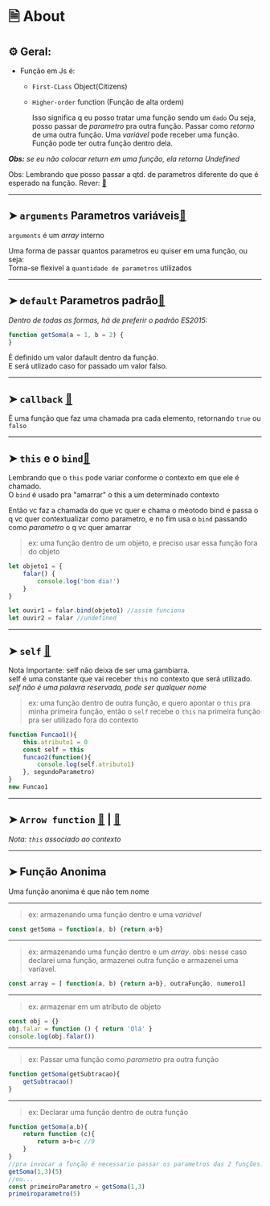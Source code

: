 # 🗎 About
## ⚙️ Geral:

* Função em Js é:
    * `First-CLass` Object(Citizens)
    * `Higher-order` function (Função de alta ordem)<br>
    
        Isso significa q eu posso tratar uma função sendo um `dado`
        Ou seja, posso passar de _parametro_ pra outra função.
        Passar como _retorno_ de uma outra função.
        Uma _variável_ pode receber uma função.
        Função pode ter outra função dentro dela.

_**Obs:** se eu não colocar return em uma função, ela retorna *Undefined*_

Obs: Lembrando que posso passar a qtd. de parametros diferente do que é esperado na função. Rever: [🔗](https://github.com/RoniDeringer/curso_web_moderno/blob/master/fundamentos_4/funcoes1.js)
 
 
___
## ➤ `arguments` Parametros variáveis[🔗](https://github.com/RoniDeringer/curso_web_moderno/blob/master/funcoes_6/paramsVariaveis.js)

`arguments` é um _array_ interno

Uma forma de passar quantos parametros eu quiser em uma função, ou seja:<br>
Torna-se flexivel a `quantidade de parametros` utilizados

___

## ➤ `default` Parametros padrão[🔗](https://github.com/RoniDeringer/curso_web_moderno/blob/master/funcoes_6/paramPadrao.js)

*Dentro de todas as formas, há de preferir o padrão ES2015:*
~~~~javascript
function getSoma(a = 1, b = 2) {
} 
~~~~

É definido um valor dafault dentro da função. <br> 
E será utlizado caso for passado um valor falso.
___

## ➤ `callback` [🔗](https://github.com/RoniDeringer/curso_web_moderno/blob/master/funcoes_6/callback.js)
É uma função que faz uma chamada pra cada elemento, retornando `true` ou `falso`
___

## ➤ `this` e o `bind`[🔗](https://github.com/RoniDeringer/curso_web_moderno/blob/master/funcoes_6/thisBind.js)

Lembrando que o `this` pode variar conforme o contexto em que ele é chamado.<br>
O `bind` é usado pra "amarrar" o this a um determinado contexto

Então vc faz a chamada do que vc quer e chama o méotodo bind e passa o q vc quer contextualizar como parametro, e no fim usa o `bind` passando como _parametro_ o q vc quer amarrar
>ex: uma função dentro de um objeto, e preciso usar essa função fora do objeto
~~~~javascript
let objeto1 = {
    falar() {
        console.log('bom dia!')
    } 
}

let ouvir1 = falar.bind(objeto1) //assim funciona
let ouvir2 = falar //undefined
~~~~
___
## ➤ `self` [🔗](https://github.com/RoniDeringer/curso_web_moderno/blob/master/funcoes_6/self.js)

Nota Importante: self não deixa de ser uma gambiarra.<br>
self é uma constante que vai receber `this` no contexto que será utilizado.<br>
_*self* não é uma palavra reservada, pode ser qualquer nome_

>ex: uma função dentro de outra função, e quero apontar o `this` pra minha primeira função, então o `self` recebe o `this` na primeira função pra ser utilizado fora do contexto
~~~~javascript
function Funcao1(){
    this.atributo1 = 0
    const self = this
    funcao2(function(){
        console.log(self.atributo1)
    }, segundoParametro)
}
new Funcao1
~~~~
___
## ➤ `Arrow function` [🔗](https://github.com/RoniDeringer/curso_web_moderno/blob/master/funcoes_6/arrowFunction1.js) | [🔗](https://github.com/RoniDeringer/curso_web_moderno/blob/master/funcoes_6/arrowFunction2.js)

_*Nota:* `this` associado ao contexto_ 



___
## ➤ Função Anonima 

Uma função anonima é que não tem nome
___
>ex: armazenando uma função dentro e uma *variável*
~~~~javascript
const getSoma = function(a, b) {return a+b}
~~~~
___
>ex: armazenando uma função dentro e um *array*. obs: nesse caso declarei uma função, armazenei outra função e armazenei uma varíavel.
~~~~javascript
const array = [ function(a, b) {return a+b}, outraFunção, numero1] 
~~~~
___
>ex: armazenar em um atributo de objeto
~~~~javascript
const obj = {}
obj.falar = function () { return 'Olá' }
console.log(obj.falar()) 
~~~~
___
>ex: Passar uma função como *parametro* pra outra função
~~~~javascript
function getSoma(getSubtracao){
    getSubtracao()
}
~~~~
___
>ex: Declarar uma função dentro de outra função
~~~~javascript
function getSoma(a,b){
    return function (c){
        return a+b+c //9
    }
}
//pra invocar a função é necessario passar os parametros das 2 funções:
getSoma(1,3)(5)
//ou...
const primeiroParametro = getSoma(1,3)
primeiroparametro(5)
~~~~




